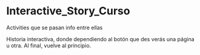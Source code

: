 # Interactive_Story_Curso
Activities que se pasan info entre ellas

Historia interactiva, donde dependiendo al botón que des verás una página u otra. Al final, vuelve al principio.
